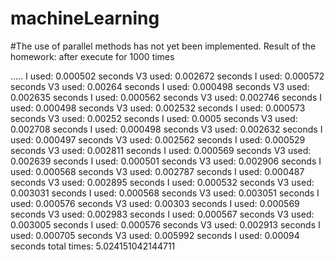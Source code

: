 # machineLearning
#The use of parallel methods has not yet been implemented.
Result of the homework:
after execute for 1000 times


.....
I  used:  0.000502  seconds
V3 used:  0.002672  seconds
I  used:  0.000572  seconds
V3 used:  0.00264  seconds
I  used:  0.000498  seconds
V3 used:  0.002635  seconds
I  used:  0.000562  seconds
V3 used:  0.002746  seconds
I  used:  0.000498  seconds
V3 used:  0.002532  seconds
I  used:  0.000573  seconds
V3 used:  0.00252  seconds
I  used:  0.0005  seconds
V3 used:  0.002708  seconds
I  used:  0.000498  seconds
V3 used:  0.002632  seconds
I  used:  0.000497  seconds
V3 used:  0.002562  seconds
I  used:  0.000529  seconds
V3 used:  0.002811  seconds
I  used:  0.000569  seconds
V3 used:  0.002639  seconds
I  used:  0.000501  seconds
V3 used:  0.002906  seconds
I  used:  0.000568  seconds
V3 used:  0.002787  seconds
I  used:  0.000487  seconds
V3 used:  0.002895  seconds
I  used:  0.000532  seconds
V3 used:  0.003031  seconds
I  used:  0.000568  seconds
V3 used:  0.003051  seconds
I  used:  0.000576  seconds
V3 used:  0.00303  seconds
I  used:  0.000569  seconds
V3 used:  0.002983  seconds
I  used:  0.000567  seconds
V3 used:  0.003005  seconds
I  used:  0.000576  seconds
V3 used:  0.002913  seconds
I  used:  0.000705  seconds
V3 used:  0.005992  seconds
I  used:  0.00094  seconds
total times: 5.024151042144711


